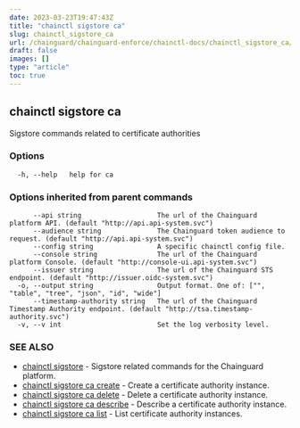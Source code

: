 ```yaml
---
date: 2023-03-23T19:47:43Z
title: "chainctl sigstore ca"
slug: chainctl_sigstore_ca
url: /chainguard/chainguard-enforce/chainctl-docs/chainctl_sigstore_ca/
draft: false
images: []
type: "article"
toc: true
---
```

## chainctl sigstore ca

Sigstore commands related to certificate authorities

### Options

```
  -h, --help   help for ca
```

### Options inherited from parent commands

```
      --api string                   The url of the Chainguard platform API. (default "http://api.api-system.svc")
      --audience string              The Chainguard token audience to request. (default "http://api.api-system.svc")
      --config string                A specific chainctl config file.
      --console string               The url of the Chainguard platform Console. (default "http://console-ui.api-system.svc")
      --issuer string                The url of the Chainguard STS endpoint. (default "http://issuer.oidc-system.svc")
  -o, --output string                Output format. One of: ["", "table", "tree", "json", "id", "wide"]
      --timestamp-authority string   The url of the Chainguard Timestamp Authority endpoint. (default "http://tsa.timestamp-authority.svc")
  -v, --v int                        Set the log verbosity level.
```

### SEE ALSO

* [chainctl sigstore](/chainguard/chainguard-enforce/chainctl-docs/chainctl_sigstore/)	 - Sigstore related commands for the Chainguard platform.
* [chainctl sigstore ca create](/chainguard/chainguard-enforce/chainctl-docs/chainctl_sigstore_ca_create/)	 - Create a certificate authority instance.
* [chainctl sigstore ca delete](/chainguard/chainguard-enforce/chainctl-docs/chainctl_sigstore_ca_delete/)	 - Delete a certificate authority instance.
* [chainctl sigstore ca describe](/chainguard/chainguard-enforce/chainctl-docs/chainctl_sigstore_ca_describe/)	 - Describe a certificate authority instance.
* [chainctl sigstore ca list](/chainguard/chainguard-enforce/chainctl-docs/chainctl_sigstore_ca_list/)	 - List certificate authority instances.


